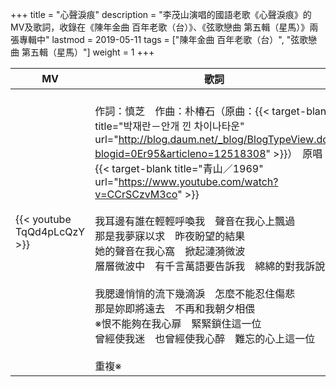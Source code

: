 +++
title = "心聲淚痕"
description = "李茂山演唱的國語老歌《心聲淚痕》的MV及歌詞，收錄在《陳年金曲 百年老歌（台）》、《弦歌戀曲 第五輯（星馬）》兩張專輯中"
lastmod = 2019-05-11
tags = ["陳年金曲 百年老歌（台）",  "弦歌戀曲 第五輯（星馬）"]
weight = 1
+++

MV  | 歌詞  
--------------|-------
{{< youtube TqQd4pLcQzY >}}|<br/>作詞：慎芝　作曲：朴椿石（原曲：{{< target-blank title="박재란－안개 낀 차이나타운" url="http://blog.daum.net/_blog/BlogTypeView.do?blogid=0Er95&articleno=12518308" >}}）　原唱：{{< target-blank title="青山／1969" url="https://www.youtube.com/watch?v=CCrSCzvM3co" >}}<br/><br/>我耳邊有誰在輕輕呼喚我　聲音在我心上飄過<br/>那是我夢寐以求　昨夜盼望的結果<br/>她的聲音在我心窩　掀起漣漪微波<br/>層層微波中　有千言萬語要告訴我　綿綿的對我訴說<br/><br/>我腮邊悄悄的流下幾滴淚　怎麼不能忍住傷悲<br/>那是妳即將遠去　不再和我朝夕相偎<br/>※恨不能夠在我心扉　緊緊鎖住這一位<br/>曾經使我迷　也曾經使我心醉　難忘的心上這一位<br/><br/>重複※


